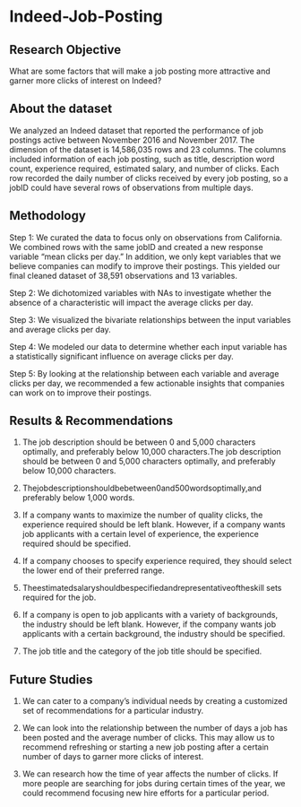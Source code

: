 # Indeed-Job-Posting

## Research Objective

What are some factors that will make a job posting more attractive and garner more clicks of interest on Indeed?

## About the dataset

We analyzed an Indeed dataset that reported the performance of job postings active between November 2016 and November 2017. The dimension of the dataset is 14,586,035 rows and 23 columns. The columns included information of each job posting, such as title, description word count, experience required, estimated salary, and number of clicks. Each row recorded the daily number of clicks received by every job posting, so a jobID could have several rows of observations from multiple days.

## Methodology

Step 1: We curated the data to focus only on observations from California. We combined rows with the same jobID and created a new response variable “mean clicks per day.” In addition, we only kept variables that we believe companies can modify to improve their postings. This yielded our final cleaned dataset of 38,591 observations and 13 variables.

Step 2: We dichotomized variables with NAs to investigate whether the absence of a characteristic will impact the average clicks per day.

Step 3: We visualized the bivariate relationships between the input variables and average clicks per day.

Step 4: We modeled our data to determine whether each input variable has a statistically significant influence on average clicks per day.

Step 5: By looking at the relationship between each variable and average clicks per day, we recommended a few actionable insights that companies can work on to improve their postings.

## Results & Recommendations

1. The job description should be between 0 and 5,000 characters optimally, and preferably below 10,000 characters.The job description should be between 0 and 5,000 characters optimally, and preferably below 10,000 characters.

2. Thejobdescriptionshouldbebetween0and500wordsoptimally,and preferably below 1,000 words.

3. If a company wants to maximize the number of quality clicks, the experience required should be left blank. However, if a company wants job applicants with a certain level of experience, the experience required should be specified.

4. If a company chooses to specify experience required, they should select the lower end of their preferred range.

5. Theestimatedsalaryshouldbespecifiedandrepresentativeoftheskill sets required for the job.

6. If a company is open to job applicants with a variety of backgrounds, the industry should be left blank. However, if the company wants job applicants with a certain background, the industry should be specified.

7. The job title and the category of the job title should be specified.

## Future Studies

1. We can cater to a company’s individual needs by creating a customized set of recommendations for a particular industry.

2. We can look into the relationship between the number of days a job has been posted and the average number of clicks. This may allow us to recommend refreshing or starting a new job posting after a certain number of days to garner more clicks of interest.

3. We can research how the time of year affects the number of clicks. If more people are searching for jobs during certain times of the year, we could recommend focusing new hire efforts for a particular period.
